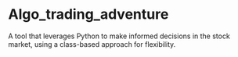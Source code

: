 # Algo_trading_adventure
A tool that leverages Python to make informed decisions in the stock market, using a class-based approach for flexibility.
